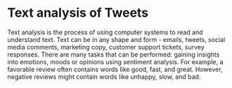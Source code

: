 # Text analysis of Tweets

Text analysis is the process of using computer systems to read and understand text. Text can be in any shape and form - emails, tweets, social media comments, marketing copy, customer support tickets, survey responses.
There are many tasks that can be performed: gaining insights into emotions, moods or opinions using sentiment analysis. For example, a favorable review often contains words like good, fast, and great. However, negative reviews might contain words like unhappy, slow, and bad.
